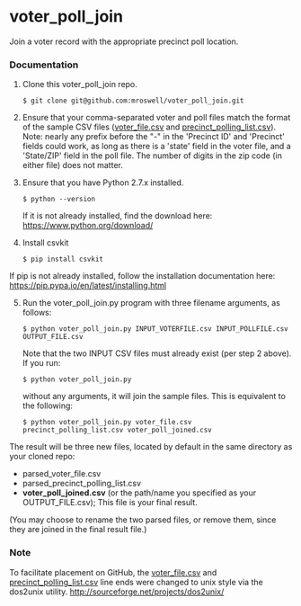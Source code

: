 voter_poll_join
=================

Join a voter record with the appropriate precinct poll location.


### Documentation

1. Clone this voter_poll_join repo.
   ```
   $ git clone git@github.com:mroswell/voter_poll_join.git
   ```

2. Ensure that your comma-separated voter and poll files match the format of the sample CSV files ([voter_file.csv](https://github.com/mroswell/voter_poll_join/raw/master/voter_file.csv "voter_file.csv")  and [precinct_polling_list.csv](https://github.com/mroswell/voter_poll_join/raw/master/precinct_polling_list.csv "precinct_polling_list.csv")). Note: nearly any prefix before the "-" in the 'Precinct ID' and 'Precinct' fields could work, as long as there is a 'state' field in the voter file, and a 'State/ZIP' field in the poll file. The number of digits in the zip code (in either file) does not matter.

3. Ensure that you have Python 2.7.x installed.
    ```
    $ python --version
    ```
    If it is not already installed, find the download here:
    https://www.python.org/download/

4. Install csvkit
    ```
    $ pip install csvkit
    ```
If pip is not already installed, follow the installation documentation here:
https://pip.pypa.io/en/latest/installing.html



5. Run the voter_poll_join.py program with three filename arguments, as follows:

    ```
    $ python voter_poll_join.py INPUT_VOTERFILE.csv INPUT_POLLFILE.csv OUTPUT_FILE.csv
    ```
    Note that the two INPUT CSV files must already exist (per step 2 above). If you run:

    ```
    $ python voter_poll_join.py
    ```
    without any arguments, it will join the sample files. This is equivalent to the following:
    ```
   $ python voter_poll_join.py voter_file.csv precinct_polling_list.csv voter_poll_joined.csv
    ```

The result will be three new files, located by default in the same directory as your cloned repo:
 - parsed_voter_file.csv
 - parsed_precinct_polling_list.csv
 - __voter_poll_joined.csv__ (or the path/name you specified as your OUTPUT_FILE.csv); This file is your final result.

(You may choose to rename the two parsed files, or remove them, since they are joined in the final result file.)


### Note
To facilitate placement on GitHub, the [voter_file.csv](https://github.com/mroswell/voter_poll_join/raw/master/voter_file.csv "voter_file.csv")  and [precinct_polling_list.csv](https://github.com/mroswell/voter_poll_join/raw/master/precinct_polling_list.csv "precinct_polling_list.csv") line ends were changed to unix style via the dos2unix utility.
http://sourceforge.net/projects/dos2unix/

